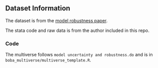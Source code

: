 ## Dataset Information

The dataset is from the [model robustness paper](http://cristobalyoung.com/development/wp-content/uploads/2018/11/SMR_2017_Model_Uncertainty.pdf).

The stata code and raw data is from the author included in this repo. 

### Code

The multiverse follows `model uncertainty and robustness.do` and is in  `boba_multiverse/multiverse_template.R`.